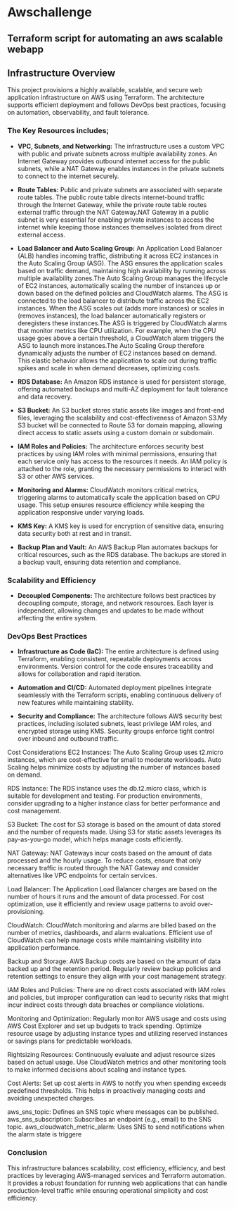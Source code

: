 # Awschallenge
Terraform script for automating  an aws scalable webapp
---

## Infrastructure Overview

This project provisions a highly available, scalable, and secure web application infrastructure on AWS using Terraform. The architecture supports efficient deployment and follows DevOps best practices, focusing on automation, observability, and fault tolerance.

### The Key Resources includes;

- **VPC, Subnets, and Networking:**
  The infrastructure uses a custom VPC with public and private subnets across multiple availability zones. An Internet Gateway provides outbound internet access for the public subnets, while a NAT Gateway enables instances in the private subnets to connect to the internet securely.

- **Route Tables:**
  Public and private subnets are associated with separate route tables. The public route table directs internet-bound traffic through the Internet Gateway, while the private route table routes external traffic through the NAT Gateway.NAT Gateway in a public subnet is very essential for enabling private instances to access the internet while keeping those instances themselves isolated from direct external access.

- **Load Balancer and Auto Scaling Group:**
  An Application Load Balancer (ALB) handles incoming traffic, distributing it across EC2 instances in the Auto Scaling Group (ASG). The ASG ensures the application scales based on traffic demand, maintaining high availability by running across multiple availability zones.The Auto Scaling Group manages the lifecycle of EC2 instances, automatically scaling the number of instances up or down based on the defined policies and CloudWatch alarms. The ASG is connected to the load balancer to distribute traffic across the EC2 instances. When the ASG scales out (adds more instances) or scales in (removes instances), the load balancer automatically registers or deregisters these instances.The ASG is triggered by CloudWatch alarms that monitor metrics like CPU utilization. For example, when the CPU usage goes above a certain threshold, a CloudWatch alarm triggers the ASG to launch more instances.The Auto Scaling Group therefore  dynamically adjusts the number of EC2 instances based on demand. This elastic behavior allows the application to scale out during traffic spikes and scale in when demand decreases, optimizing costs.


- **RDS Database:**
  An Amazon RDS instance is used for persistent storage, offering automated backups and multi-AZ deployment for fault tolerance and data recovery.

- **S3 Bucket:**
  An S3 bucket stores static assets like images and front-end files, leveraging the scalability and cost-effectiveness of Amazon S3.My S3 bucket will be connected to Route 53 for domain mapping, allowing direct access to static assets using a custom domain or subdomain.

- **IAM Roles and Policies:**
  The architecture enforces security best practices by using IAM roles with minimal permissions, ensuring that each service only has access to the resources it needs. An IAM policy is attached to the role, granting the necessary permissions to interact with S3 or other AWS services.

- **Monitoring and Alarms:**
  CloudWatch monitors critical metrics, triggering alarms to automatically scale the application based on CPU usage. This setup ensures resource efficiency while keeping the application responsive under varying loads.

- **KMS Key:**
  A KMS key is used for encryption of sensitive data, ensuring data security both at rest and in transit.

- **Backup Plan and Vault:**
  An AWS Backup Plan automates backups for critical resources, such as the RDS database. The backups are stored in a backup vault, ensuring data retention and compliance.

### Scalability and Efficiency

- **Decoupled Components:**
  The architecture follows best practices by decoupling compute, storage, and network resources. Each layer is independent, allowing changes and updates to be made without affecting the entire system.

### DevOps Best Practices

- **Infrastructure as Code (IaC):**
  The entire architecture is defined using Terraform, enabling consistent, repeatable deployments across environments. Version control for the code ensures traceability and allows for collaboration and rapid iteration.

- **Automation and CI/CD:**
  Automated deployment pipelines integrate seamlessly with the Terraform scripts, enabling continuous delivery of new features while maintaining stability.

- **Security and Compliance:**
  The architecture follows AWS security best practices, including isolated subnets, least privilege IAM roles, and encrypted storage using KMS. Security groups enforce tight control over inbound and outbound traffic.

Cost Considerations
EC2 Instances:
The Auto Scaling Group uses t2.micro instances, which are cost-effective for small to moderate workloads. Auto Scaling helps minimize costs by adjusting the number of instances based on demand.

RDS Instance:
The RDS instance uses the db.t2.micro class, which is suitable for development and testing. For production environments, consider upgrading to a higher instance class for better performance and cost management.

S3 Bucket:
The cost for S3 storage is based on the amount of data stored and the number of requests made. Using S3 for static assets leverages its pay-as-you-go model, which helps manage costs efficiently.

NAT Gateway:
NAT Gateways incur costs based on the amount of data processed and the hourly usage. To reduce costs, ensure that only necessary traffic is routed through the NAT Gateway and consider alternatives like VPC endpoints for certain services.

Load Balancer:
The Application Load Balancer charges are based on the number of hours it runs and the amount of data processed. For cost optimization, use it efficiently and review usage patterns to avoid over-provisioning.

CloudWatch:
CloudWatch monitoring and alarms are billed based on the number of metrics, dashboards, and alarm evaluations. Efficient use of CloudWatch can help manage costs while maintaining visibility into application performance.

Backup and Storage:
AWS Backup costs are based on the amount of data backed up and the retention period. Regularly review backup policies and retention settings to ensure they align with your cost management strategy.

IAM Roles and Policies:
There are no direct costs associated with IAM roles and policies, but improper configuration can lead to security risks that might incur indirect costs through data breaches or compliance violations.

Monitoring and Optimization:
Regularly monitor AWS usage and costs using AWS Cost Explorer and set up budgets to track spending. Optimize resource usage by adjusting instance types and utilizing reserved instances or savings plans for predictable workloads.

Rightsizing Resources:
Continuously evaluate and adjust resource sizes based on actual usage. Use CloudWatch metrics and other monitoring tools to make informed decisions about scaling and instance types.

Cost Alerts:
Set up cost alerts in AWS to notify you when spending exceeds predefined thresholds. This helps in proactively managing costs and avoiding unexpected charges.

aws_sns_topic: Defines an SNS topic where messages can be published.
aws_sns_subscription: Subscribes an endpoint (e.g., email) to the SNS topic.
aws_cloudwatch_metric_alarm: Uses SNS to send notifications when the alarm state is triggere

### Conclusion

This infrastructure balances scalability, cost efficiency, efficiency, and best practices by leveraging AWS-managed services and Terraform automation. It provides a robust foundation for running web applications that can handle production-level traffic while ensuring operational simplicity and cost efficiency.


